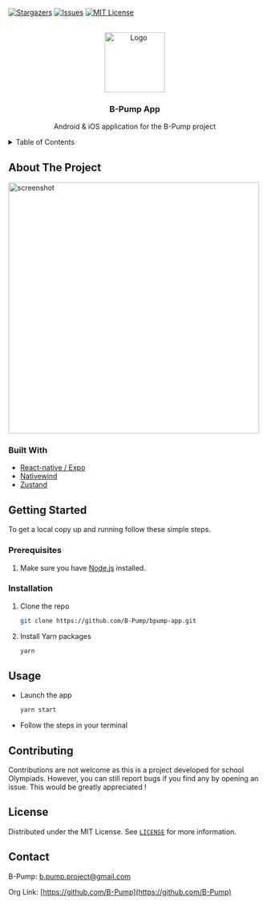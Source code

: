 [![Stargazers][stars-shield]][stars-url]
[![Issues][issues-shield]][issues-url]
[![MIT License][license-shield]][license-url]

<br />
<div align="center">
    <a href="https://github.com/B-Pump">
        <img src="https://black_hole-3kf-1-q4182424.deta.app/api/photo/j96zwgywbt3r.png" alt="Logo" width="120" height="120">
    </a>
    <h3 align="center">B-Pump App</h3>
    <p align="center">Android & iOS application for the B-Pump project</p>
</div>

<details>
    <summary>Table of Contents</summary>
    <ol>
        <li>
            <a href="#about-the-project">About The Project</a>
            <ul>
                <li><a href="#built-with">Built With</a></li>
            </ul>
        </li>
        <li>
            <a href="#getting-started">Getting Started</a>
            <ul>
                <li><a href="#prerequisites">Prerequisites</a></li>
                <li><a href="#installation">Installation</a></li>
            </ul>
        </li>
        <li><a href="#usage">Usage</a></li>
        <li><a href="#license">License</a></li>
        <li><a href="#contact">Contact</a></li>
    </ol>
</details>

## About The Project

<img src="https://black_hole-3kf-1-q4182424.deta.app/api/photo/nt4mp7r2v1ap.jpg" alt="screenshot" height="500">

### Built With

-   [React-native / Expo](https://docs.expo.dev/)
-   [Nativewind](https://www.nativewind.dev/v4/overview)
-   [Zustand](https://zustand-demo.pmnd.rs/)

## Getting Started

To get a local copy up and running follow these simple steps.

### Prerequisites

1. Make sure you have [Node.js](https://nodejs.org/en) installed.

### Installation

1. Clone the repo
    ```sh
    git clone https://github.com/B-Pump/bpump-app.git
    ```
2. Install Yarn packages
    ```sh
    yarn
    ```

## Usage

-   Launch the app

    ```sh
    yarn start
    ```

-   Follow the steps in your terminal

## Contributing

Contributions are not welcome as this is a project developed for school Olympiads. However, you can still report bugs if you find any by opening an issue. This would be greatly appreciated !

## License

Distributed under the MIT License. See [`LICENSE`][license-url] for more information.

## Contact

B-Pump: [b.pump.project@gmail.com](mailto:b.pump.project@gmail.com)

Org Link: [https://github.com/B-Pump](https://github.com/B-Pump)

[stars-shield]: https://img.shields.io/github/stars/B-Pump/bpump-app.svg?style=for-the-badge
[stars-url]: https://github.com/B-Pump/bpump-app/stargazers
[issues-shield]: https://img.shields.io/github/issues/B-Pump/bpump-app.svg?style=for-the-badge
[issues-url]: https://github.com/B-Pump/bpump-app/issues
[license-shield]: https://img.shields.io/github/license/B-Pump/bpump-app.svg?style=for-the-badge
[license-url]: https://github.com/B-Pump/bpump-app/blob/master/LICENSE
